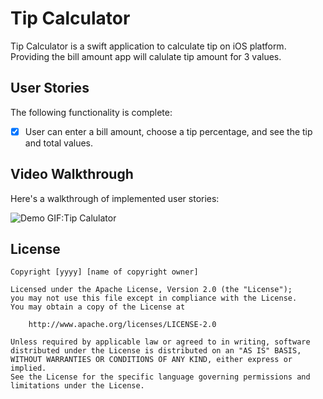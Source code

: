 
# Tip Calculator 

Tip Calculator is a swift application to calculate tip on iOS platform. Providing the bill amount app will calulate tip amount for 3 values. 

## User Stories

The following functionality is complete:

* [x] User can enter a bill amount, choose a tip percentage, and see the tip and total values.

## Video Walkthrough 

Here's a walkthrough of implemented user stories:

![Demo GIF:Tip Calulator](https://i.imgur.com/XkynTP6.gif)

## License

    Copyright [yyyy] [name of copyright owner]

    Licensed under the Apache License, Version 2.0 (the "License");
    you may not use this file except in compliance with the License.
    You may obtain a copy of the License at

        http://www.apache.org/licenses/LICENSE-2.0

    Unless required by applicable law or agreed to in writing, software
    distributed under the License is distributed on an "AS IS" BASIS,
    WITHOUT WARRANTIES OR CONDITIONS OF ANY KIND, either express or implied.
    See the License for the specific language governing permissions and
    limitations under the License.
